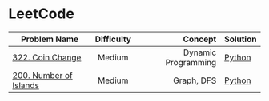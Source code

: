 # LeetCode

| Problem Name                                                   |   Difficulty  |            Concept  | Solution |
|----------------------------------------------------------------|:-------------:|--------------------:|----------|
| [322. Coin Change](https://leetcode.com/problems/coin-change/) |     Medium    | Dynamic Programming | [Python](Medium/322.py)   |
| [200. Number of Islands](https://leetcode.com/problems/number-of-islands/) |     Medium    | Graph, DFS | [Python](Medium/200.py)   |
